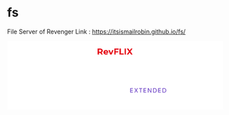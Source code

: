 # fs
File Server of Revenger
Link : https://itsismailrobin.github.io/fs/
<center> <img src="https://raw.githubusercontent.com/ItsIsmailRobin/fs/main/rev%20red.png" alt="RevFlix"> </center>
